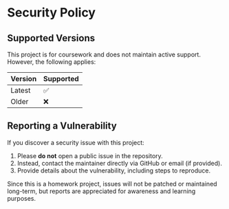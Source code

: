 # Security Policy

## Supported Versions

This project is for coursework and does not maintain active support.
However, the following applies:

| Version | Supported |
| ------- | --------- |
| Latest  | ✅         |
| Older   | ❌         |

## Reporting a Vulnerability

If you discover a security issue with this project:

1. Please **do not** open a public issue in the repository.
2. Instead, contact the maintainer directly via GitHub or email (if provided).
3. Provide details about the vulnerability, including steps to reproduce.

Since this is a homework project, issues will not be patched or maintained long-term, but reports are appreciated for awareness and learning purposes.

